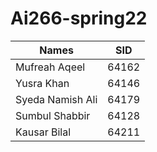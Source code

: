 # Ai266-spring22
|  Names   |   SID    |
|----------|----------|
|Mufreah Aqeel          |   64162       | 
|Yusra Khan      |   64146       |
|Syeda Namish Ali          |      64179    |
|Sumbul Shabbir          |    64128      |   
|Kausar Bilal          |  64211        |

